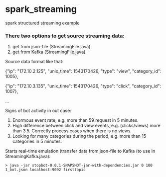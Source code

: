 # spark_streaming
spark structured streaming example

### There two options to get source streaming data:
1. get from json-file (StreamingFile.java)
2. get from Kafka (StreamingFile.java)

Source data format like that:

{"ip": "172.10.2.125", "unix_time": 1543170426, "type": "view", "category_id": 1005},

{"ip": "172.10.3.135", "unix_time": 1543170426, "type": "click", "category_id": 1007},

...

Signs of bot activity in out case:
1. Enormous event rate, e.g. more than 59 request in 5 minutes.
2. High difference between click and view events, e.g. (clicks/views) more than 3.5. Correctly process cases when there is no views.
3. Looking for many categories during the period, e.g. more than 15 categories in 5 minutes.

Starts real-time emulation (transfer data from json-file to Kafka (to use in StreamingKafka.java):
```
> java -jar stopbot-0.0.1-SNAPSHOT-jar-with-dependencies.jar 0 100 1_bot.json localhost:9092 firsttopic
```

